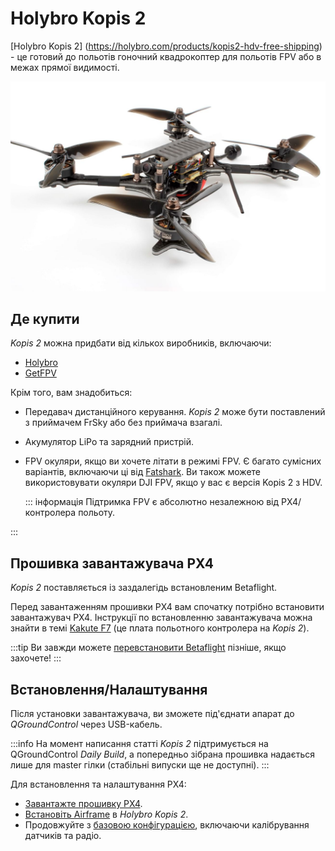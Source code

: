 # Holybro Kopis 2

[Holybro Kopis 2] (https://holybro.com/products/kopis2-hdv-free-shipping) - це готовий до польотів гоночний квадрокоптер для польотів FPV або в межах прямої видимості.

![Kopis 2](../../assets/hardware/holybro_kopis2.jpg)

## Де купити

_Kopis 2_ можна придбати від кількох виробників, включаючи:

- [Holybro](https://holybro.com/products/kopis2-hdv-free-shipping) <!-- item code 30069, 30070 -->
- [GetFPV](https://www.getfpv.com/holybro-kopis-2-fpv-racing-drone-pnp.html)

Крім того, вам знадобиться:

- Передавач дистанційного керування. _Kopis 2_ може бути поставлений з приймачем FrSky або без приймача взагалі.
- Акумулятор LiPo та зарядний пристрій.
- FPV окуляри, якщо ви хочете літати в режимі FPV.
  Є багато сумісних варіантів, включаючи ці від [Fatshark](https://www.fatshark.com/product-page/dominator-v3).
  Ви також можете використовувати окуляри DJI FPV, якщо у вас є версія Kopis 2 з HDV.

  ::: інформація
  Підтримка FPV є абсолютно незалежною від PX4/контролера польоту.

:::

## Прошивка завантажувача PX4

_Kopis 2_ поставляється із заздалегідь встановленим Betaflight.

Перед завантаженням прошивки PX4 вам спочатку потрібно встановити завантажувач PX4.
Інструкції по встановленню завантажувача можна знайти в темі [Kakute F7](../flight_controller/kakutef7.md#bootloader) (це плата польотного контролера на _Kopis 2_).

:::tip
Ви завжди можете [перевстановити Betaflight](../advanced_config/bootloader_update_from_betaflight.md#reinstall-betaflight) пізніше, якщо захочете!
:::

## Встановлення/Налаштування

Після установки завантажувача, ви зможете під'єднати апарат до _QGroundControl_ через USB-кабель.

:::info
На момент написання статті _Kopis 2_ підтримується на QGroundControl _Daily Build_, а попередньо зібрана прошивка надається лише для master гілки (стабільні випуски ще не доступні).
:::

Для встановлення та налаштування PX4:

- [Завантажте прошивку PX4](../config/firmware.md).
- [Встановіть Airframe](../config/airframe.md) в _Holybro Kopis 2_.
- Продовжуйте з [базовою конфігурацією](../config/index.md), включаючи калібрування датчиків та радіо.
